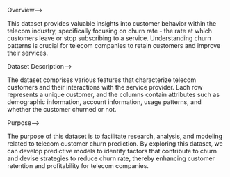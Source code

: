 Overview-->

This dataset provides valuable insights into customer behavior within the telecom industry, specifically focusing on churn rate - the rate at which customers leave or stop subscribing to a service. Understanding churn patterns is crucial for telecom companies to retain customers and improve their services.

Dataset Description-->

The dataset comprises various features that characterize telecom customers and their interactions with the service provider. Each row represents a unique customer, and the columns contain attributes such as demographic information, account information, usage patterns, and whether the customer churned or not.

Purpose-->

The purpose of this dataset is to facilitate research, analysis, and modeling related to telecom customer churn prediction. By exploring this dataset, we can develop predictive models to identify factors that contribute to churn and devise strategies to reduce churn rate, thereby enhancing customer retention and profitability for telecom companies.
